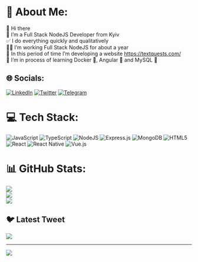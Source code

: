 # 💫 About Me:
👋 Hi there<br>🧠 I’m a Full Stack NodeJS Developer from Kyiv<br>✅ I do everything quickly and qualitatively<br>🧑‍💻 I’m working Full Stack NodeJS for about a year<br>📕 In this period of time I’m developing a website https://textquests.com/<br>🌱 I’m in process of learning Docker 🐳, Angular 📐 and MySQL 🐬


## 🌐 Socials:
[![LinkedIn](https://img.shields.io/badge/LinkedIn-%230077B5.svg?logo=linkedin&logoColor=white)](https://linkedin.com/in/ivan-poliarush-60b794236/) [![Twitter](https://img.shields.io/badge/Twitter-%231DA1F2.svg?logo=Twitter&logoColor=white)](https://twitter.com/SashaPoliarush) [![Telegram](https://img.shields.io/badge/-telegram-red?color=white&logo=telegram&logoColor=blue)](https://t.me/SashaPoliarush)

# 💻 Tech Stack:
![JavaScript](https://img.shields.io/badge/javascript-%23323330.svg?style=for-the-badge&logo=javascript&logoColor=%23F7DF1E) ![TypeScript](https://img.shields.io/badge/typescript-%23007ACC.svg?style=for-the-badge&logo=typescript&logoColor=white) ![NodeJS](https://img.shields.io/badge/node.js-6DA55F?style=for-the-badge&logo=node.js&logoColor=white) ![Express.js](https://img.shields.io/badge/express.js-%23404d59.svg?style=for-the-badge&logo=express&logoColor=%2361DAFB) ![MongoDB](https://img.shields.io/badge/MongoDB-%234ea94b.svg?style=for-the-badge&logo=mongodb&logoColor=white) ![HTML5](https://img.shields.io/badge/html5-%23E34F26.svg?style=for-the-badge&logo=html5&logoColor=white) ![React](https://img.shields.io/badge/react-%2320232a.svg?style=for-the-badge&logo=react&logoColor=%2361DAFB) ![React Native](https://img.shields.io/badge/react_native-%2320232a.svg?style=for-the-badge&logo=react&logoColor=%2361DAFB) ![Vue.js](https://img.shields.io/badge/vuejs-%2335495e.svg?style=for-the-badge&logo=vuedotjs&logoColor=%234FC08D)
# 📊 GitHub Stats:
![](https://github-readme-stats.vercel.app/api?username=alexandr-229&theme=tokyonight&hide_border=false&include_all_commits=true&count_private=true)<br/>
![](https://github-readme-streak-stats.herokuapp.com/?user=alexandr-229&theme=tokyonight&hide_border=false)<br/>
![](https://github-readme-stats.vercel.app/api/top-langs/?username=alexandr-229&theme=tokyonight&hide_border=false&include_all_commits=true&count_private=true&layout=compact)

## 🐦 Latest Tweet
[![](https://gtce.itsvg.in/api?username=SashaPoliarush)](https://github.com/VishwaGauravIn/github-twitter-card-embed)

---
[![](https://visitcount.itsvg.in/api?id=alexandr-229&icon=9&color=1)](https://visitcount.itsvg.in)

<!-- Proudly created with GPRM ( https://gprm.itsvg.in ) -->
